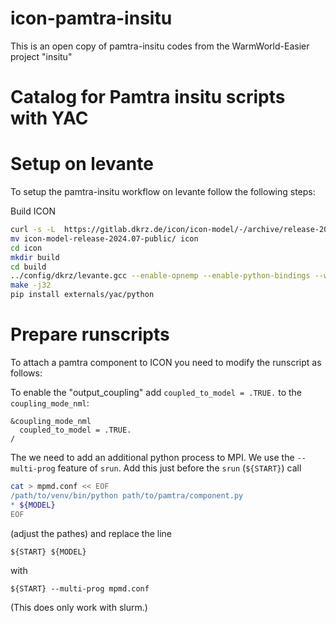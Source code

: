 # icon-pamtra-insitu
This is an open copy of pamtra-insitu codes from the WarmWorld-Easier project "insitu"

# Catalog for Pamtra insitu scripts with YAC

# Setup on levante
To setup the pamtra-insitu workflow on levante follow the following steps:

Build ICON
```bash
curl -s -L  https://gitlab.dkrz.de/icon/icon-model/-/archive/release-2024.07-public/icon-model-release-2024.07-public.tar.gz | tar xzf -
mv icon-model-release-2024.07-public/ icon
cd icon
mkdir build
cd build
../config/dkrz/levante.gcc --enable-opnemp --enable-python-bindings --with-pic
make -j32
pip install externals/yac/python
```

# Prepare runscripts
To attach a pamtra component to ICON you need to modify the runscript as follows:

To enable the "output_coupling" add `coupled_to_model = .TRUE.` to the `coupling_mode_nml`:
```
&coupling_mode_nml
  coupled_to_model = .TRUE.
/
```

The we need to add an additional python process to MPI. We use the `--multi-prog` feature of `srun`.
Add this just before the `srun` (`${START}`) call
```bash
cat > mpmd.conf << EOF
/path/to/venv/bin/python path/to/pamtra/component.py
* ${MODEL}
EOF
```
(adjust the pathes) and replace the line
```
${START} ${MODEL}
```
with
```
${START} --multi-prog mpmd.conf
```
(This does only work with slurm.)
